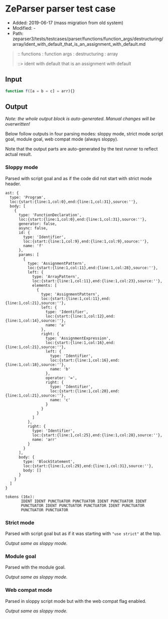 # ZeParser parser test case

- Added: 2019-06-17 (mass migration from old system)
- Modified: -
- Path: zeparser3/tests/testcases/parser/functions/function_args/destructuring/array/ident_with_default_that_is_an_assignment_with_default.md

> :: functions : function args : destructuring : array
>
> ::> ident with default that is an assignment with default

## Input

`````js
function f([a = b = c] = arr){}
`````

## Output

_Note: the whole output block is auto-generated. Manual changes will be overwritten!_

Below follow outputs in four parsing modes: sloppy mode, strict mode script goal, module goal, web compat mode (always sloppy).

Note that the output parts are auto-generated by the test runner to reflect actual result.

### Sloppy mode

Parsed with script goal and as if the code did not start with strict mode header.

`````
ast: {
  type: 'Program',
  loc:{start:{line:1,col:0},end:{line:1,col:31},source:''},
  body: [
    {
      type: 'FunctionDeclaration',
      loc:{start:{line:1,col:0},end:{line:1,col:31},source:''},
      generator: false,
      async: false,
      id: {
        type: 'Identifier',
        loc:{start:{line:1,col:9},end:{line:1,col:9},source:''},
        name: 'f'
      },
      params: [
        {
          type: 'AssignmentPattern',
          loc:{start:{line:1,col:11},end:{line:1,col:28},source:''},
          left: {
            type: 'ArrayPattern',
            loc:{start:{line:1,col:11},end:{line:1,col:23},source:''},
            elements: [
              {
                type: 'AssignmentPattern',
                loc:{start:{line:1,col:11},end:{line:1,col:21},source:''},
                left: {
                  type: 'Identifier',
                  loc:{start:{line:1,col:12},end:{line:1,col:14},source:''},
                  name: 'a'
                },
                right: {
                  type: 'AssignmentExpression',
                  loc:{start:{line:1,col:16},end:{line:1,col:21},source:''},
                  left: {
                    type: 'Identifier',
                    loc:{start:{line:1,col:16},end:{line:1,col:18},source:''},
                    name: 'b'
                  },
                  operator: '=',
                  right: {
                    type: 'Identifier',
                    loc:{start:{line:1,col:20},end:{line:1,col:21},source:''},
                    name: 'c'
                  }
                }
              }
            ]
          },
          right: {
            type: 'Identifier',
            loc:{start:{line:1,col:25},end:{line:1,col:28},source:''},
            name: 'arr'
          }
        }
      ],
      body: {
        type: 'BlockStatement',
        loc:{start:{line:1,col:29},end:{line:1,col:31},source:''},
        body: []
      }
    }
  ]
}

tokens (16x):
       IDENT IDENT PUNCTUATOR PUNCTUATOR IDENT PUNCTUATOR IDENT
       PUNCTUATOR IDENT PUNCTUATOR PUNCTUATOR IDENT PUNCTUATOR
       PUNCTUATOR PUNCTUATOR
`````

### Strict mode

Parsed with script goal but as if it was starting with `"use strict"` at the top.

_Output same as sloppy mode._

### Module goal

Parsed with the module goal.

_Output same as sloppy mode._

### Web compat mode

Parsed in sloppy script mode but with the web compat flag enabled.

_Output same as sloppy mode._
